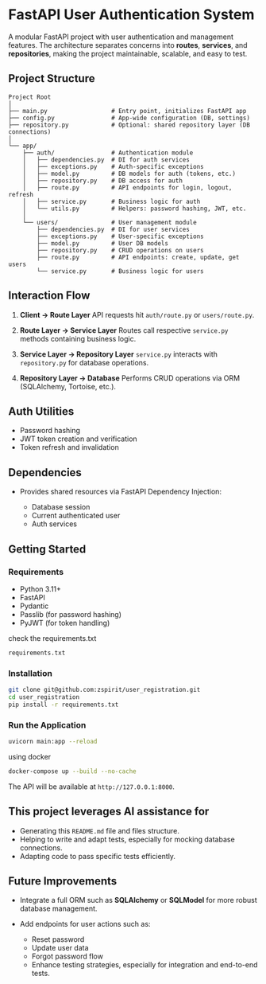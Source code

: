 # FastAPI User Authentication System

A modular FastAPI project with user authentication and management features. The architecture separates concerns into **routes**, **services**, and **repositories**, making the project maintainable, scalable, and easy to test.

## Project Structure

```
Project Root
│
├── main.py                  # Entry point, initializes FastAPI app
├── config.py                # App-wide configuration (DB, settings)
├── repository.py            # Optional: shared repository layer (DB connections)
│
└── app/
    ├── auth/                # Authentication module
    │   ├── dependencies.py  # DI for auth services
    │   ├── exceptions.py    # Auth-specific exceptions
    │   ├── model.py         # DB models for auth (tokens, etc.)
    │   ├── repository.py    # DB access for auth
    │   ├── route.py         # API endpoints for login, logout, refresh
    │   ├── service.py       # Business logic for auth
    │   └── utils.py         # Helpers: password hashing, JWT, etc.
    │
    └── users/               # User management module
        ├── dependencies.py  # DI for user services
        ├── exceptions.py    # User-specific exceptions
        ├── model.py         # User DB models
        ├── repository.py    # CRUD operations on users
        ├── route.py         # API endpoints: create, update, get users
        └── service.py       # Business logic for users
```

## Interaction Flow

1. **Client → Route Layer**
   API requests hit `auth/route.py` or `users/route.py`.

2. **Route Layer → Service Layer**
   Routes call respective `service.py` methods containing business logic.

3. **Service Layer → Repository Layer**
   `service.py` interacts with `repository.py` for database operations.

4. **Repository Layer → Database**
   Performs CRUD operations via ORM (SQLAlchemy, Tortoise, etc.).

## Auth Utilities

* Password hashing
* JWT token creation and verification
* Token refresh and invalidation

## Dependencies

* Provides shared resources via FastAPI Dependency Injection:

  * Database session
  * Current authenticated user
  * Auth services

## Getting Started

### Requirements

* Python 3.11+
* FastAPI
* Pydantic
* Passlib (for password hashing)
* PyJWT (for token handling)

check the requirements.txt
```bash
requirements.txt
```

### Installation

```bash
git clone git@github.com:zspirit/user_registration.git
cd user_registration
pip install -r requirements.txt
```

### Run the Application

```bash
uvicorn main:app --reload
```
using docker 
```bash
docker-compose up --build --no-cache
```

The API will be available at `http://127.0.0.1:8000`.

## This project leverages AI assistance for

* Generating this `README.md` file and files structure.
* Helping to write and adapt tests, especially for mocking database connections.
* Adapting code to pass specific tests efficiently.

## Future Improvements

* Integrate a full ORM such as **SQLAlchemy** or **SQLModel** for more robust database management.
* Add endpoints for user actions such as:

  * Reset password
  * Update user data
  * Forgot password flow
  * Enhance testing strategies, especially for integration and end-to-end tests.
